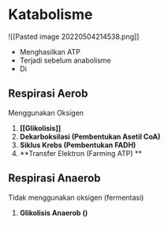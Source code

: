 # Katabolisme
![[Pasted image 20220504214538.png]]

- Menghasilkan ATP
- Terjadi sebelum anabolisme
- Di

## Respirasi Aerob
Menggunakan Oksigen
1. **[[Glikolisis]]**
2. **Dekarboksilasi (Pembentukan Asetil CoA)**
3. **Siklus Krebs (Pembentukan FADH)**
4. **Transfer Elektron (Farming ATP) ** 


## Respirasi Anaerob
Tidak menggunakan oksigen (fermentasi)
1. **Glikolisis Anaerob ()**